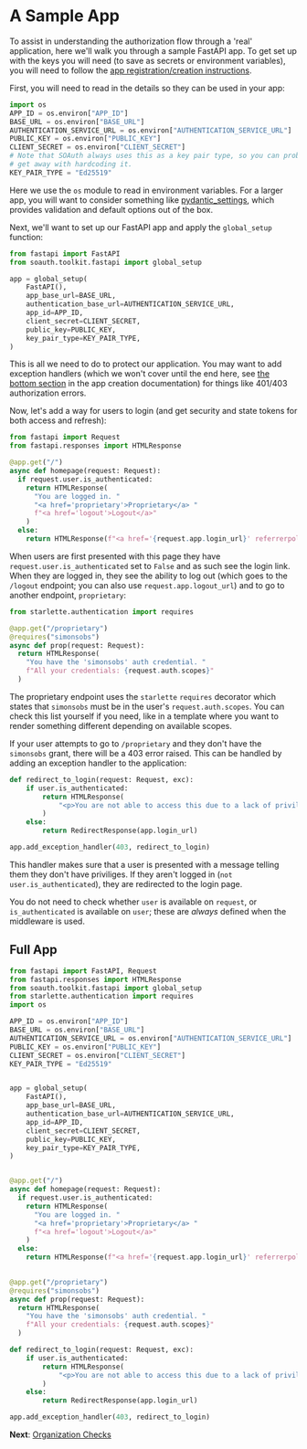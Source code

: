 A Sample App
============

To assist in understanding the authorization flow through a 'real' application, here
we'll walk you through a sample FastAPI app. To get set up with the keys you
will need (to save as secrets or environment variables), you will need to follow
the [app registration/creation instructions](create.md).

First, you will need to read in the details so they can be used in your app:
```python
import os
APP_ID = os.environ["APP_ID"]
BASE_URL = os.environ["BASE_URL"]
AUTHENTICATION_SERVICE_URL = os.environ["AUTHENTICATION_SERVICE_URL"]
PUBLIC_KEY = os.environ["PUBLIC_KEY"]
CLIENT_SECRET = os.environ["CLIENT_SECRET"]
# Note that SOAuth always uses this as a key pair type, so you can probably
# get away with hardcoding it.
KEY_PAIR_TYPE = "Ed25519"
```
Here we use the `os` module to read in environment variables. For a larger app,
you will want to consider something like
[pydantic_settings](https://docs.pydantic.dev/latest/concepts/pydantic_settings/),
which provides validation and default options out of the box.

Next, we'll want to set up our FastAPI app and apply the `global_setup`
function:
```python
from fastapi import FastAPI
from soauth.toolkit.fastapi import global_setup

app = global_setup(
    FastAPI(),
    app_base_url=BASE_URL,
    authentication_base_url=AUTHENTICATION_SERVICE_URL,
    app_id=APP_ID,
    client_secret=CLIENT_SECRET,
    public_key=PUBLIC_KEY,
    key_pair_type=KEY_PAIR_TYPE,
)
```
This is all we need to do to protect our application. You may want to
add exception handlers (which we won't cover until the end here, see
[the bottom section](create.md) in the app creation documentation) for
things like 401/403 authorization errors.

Now, let's add a way for users to login (and get security and state tokens for both access and refresh):
```python
from fastapi import Request
from fastapi.responses import HTMLResponse

@app.get("/")
async def homepage(request: Request):
  if request.user.is_authenticated:
    return HTMLResponse(
      "You are logged in. "
      "<a href='proprietary'>Proprietary</a> "
      f"<a href='logout'>Logout</a>"
    )
  else:
    return HTMLResponse(f"<a href='{request.app.login_url}' referrerpolicy='no-referrer-when-downgrade'>Login</a>")
```
When users are first presented with this page they have
`request.user.is_authenticated` set to `False` and as such see the login link.
When they are logged in, they see the ability to log out (which goes to the `/logout`
endpoint; you can also use `request.app.logout_url`) and to go to another
endpoint, `proprietary`:
```python
from starlette.authentication import requires

@app.get("/proprietary")
@requires("simonsobs")
async def prop(request: Request):
  return HTMLResponse(
    "You have the 'simonsobs' auth credential. "
    f"All your credentials: {request.auth.scopes}"
  )
```
The proprietary endpoint uses the `starlette` `requires` decorator which states
that `simonsobs` must be in the user's `request.auth.scopes`. You can check this
list yourself if you need, like in a template where you want to render something
different depending on available scopes.

If your user attempts to go to `/proprietary` and they don't have the `simonsobs`
grant, there will be a 403 error raised. This can be handled by adding an exception
handler to the application:
```python
def redirect_to_login(request: Request, exc):
    if user.is_authenticated:
        return HTMLResponse(
            "<p>You are not able to access this due to a lack of privileges</p>",
        )
    else:
        return RedirectResponse(app.login_url)

app.add_exception_handler(403, redirect_to_login)
```
This handler makes sure that a user is presented with a message telling them
they don't have priviliges. If they aren't logged in (`not user.is_authenticated`),
they are redirected to the login page.

You do not need to check whether `user` is available on `request`, or `is_authenticated`
is available on `user`; these are _always_ defined when the middleware is used.

Full App
--------

```python
from fastapi import FastAPI, Request
from fastapi.responses import HTMLResponse
from soauth.toolkit.fastapi import global_setup
from starlette.authentication import requires
import os

APP_ID = os.environ["APP_ID"]
BASE_URL = os.environ["BASE_URL"]
AUTHENTICATION_SERVICE_URL = os.environ["AUTHENTICATION_SERVICE_URL"]
PUBLIC_KEY = os.environ["PUBLIC_KEY"]
CLIENT_SECRET = os.environ["CLIENT_SECRET"]
KEY_PAIR_TYPE = "Ed25519"


app = global_setup(
    FastAPI(),
    app_base_url=BASE_URL,
    authentication_base_url=AUTHENTICATION_SERVICE_URL,
    app_id=APP_ID,
    client_secret=CLIENT_SECRET,
    public_key=PUBLIC_KEY,
    key_pair_type=KEY_PAIR_TYPE,
)


@app.get("/")
async def homepage(request: Request):
  if request.user.is_authenticated:
    return HTMLResponse(
      "You are logged in. "
      "<a href='proprietary'>Proprietary</a> "
      f"<a href='logout'>Logout</a>"
    )
  else:
    return HTMLResponse(f"<a href='{request.app.login_url}' referrerpolicy='no-referrer-when-downgrade'>Login</a>")
  

@app.get("/proprietary")
@requires("simonsobs")
async def prop(request: Request):
  return HTMLResponse(
    "You have the 'simonsobs' auth credential. "
    f"All your credentials: {request.auth.scopes}"
  )

def redirect_to_login(request: Request, exc):
    if user.is_authenticated:
        return HTMLResponse(
            "<p>You are not able to access this due to a lack of privileges</p>",
        )
    else:
        return RedirectResponse(app.login_url)

app.add_exception_handler(403, redirect_to_login)
```

**Next**: [Organization Checks](organizations.md)